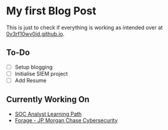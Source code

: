 # My first Blog Post

This is just to check if everything is working as intended over at [0v3rf10wv0id.github.io](https://0v3rf10wv0id.github.io/).

## To-Do
- [ ] Setup blogging
- [ ] Initialise SIEM project
- [ ] Add Resume

## Currently Working On
- [SOC Analyst Learning Path](https://app.letsdefend.io/path/soc-analyst-learning-path)
- [Forage - JP Morgan Chase Cybersecurity](https://www.theforage.com/virtual-internships/gWbW5qHAChqQBGWpA)
